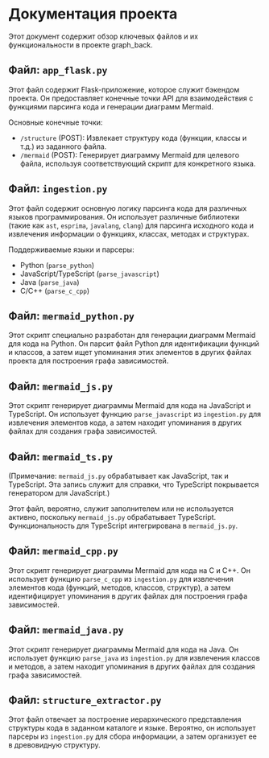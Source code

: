 # Документация проекта

Этот документ содержит обзор ключевых файлов и их функциональности в проекте graph_back.

## Файл: `app_flask.py`

Этот файл содержит Flask-приложение, которое служит бэкендом проекта. Он предоставляет конечные точки API для взаимодействия с функциями парсинга кода и генерации диаграмм Mermaid.

Основные конечные точки:

*   `/structure` (POST): Извлекает структуру кода (функции, классы и т.д.) из заданного файла.
*   `/mermaid` (POST): Генерирует диаграмму Mermaid для целевого файла, используя соответствующий скрипт для конкретного языка.

## Файл: `ingestion.py`

Этот файл содержит основную логику парсинга кода для различных языков программирования. Он использует различные библиотеки (такие как `ast`, `esprima`, `javalang`, `clang`) для парсинга исходного кода и извлечения информации о функциях, классах, методах и структурах.

Поддерживаемые языки и парсеры:

*   Python (`parse_python`)
*   JavaScript/TypeScript (`parse_javascript`)
*   Java (`parse_java`)
*   C/C++ (`parse_c_cpp`)

## Файл: `mermaid_python.py`

Этот скрипт специально разработан для генерации диаграмм Mermaid для кода на Python. Он парсит файл Python для идентификации функций и классов, а затем ищет упоминания этих элементов в других файлах проекта для построения графа зависимостей.

## Файл: `mermaid_js.py`

Этот скрипт генерирует диаграммы Mermaid для кода на JavaScript и TypeScript. Он использует функцию `parse_javascript` из `ingestion.py` для извлечения элементов кода, а затем находит упоминания в других файлах для создания графа зависимостей.

## Файл: `mermaid_ts.py`

(Примечание: `mermaid_js.py` обрабатывает как JavaScript, так и TypeScript. Эта запись служит для справки, что TypeScript покрывается генератором для JavaScript.)

Этот файл, вероятно, служит заполнителем или не используется активно, поскольку `mermaid_js.py` обрабатывает TypeScript. Функциональность для TypeScript интегрирована в `mermaid_js.py`.

## Файл: `mermaid_cpp.py`

Этот скрипт генерирует диаграммы Mermaid для кода на C и C++. Он использует функцию `parse_c_cpp` из `ingestion.py` для извлечения элементов кода (функций, методов, классов, структур), а затем идентифицирует упоминания в других файлах для построения графа зависимостей.

## Файл: `mermaid_java.py`

Этот скрипт генерирует диаграммы Mermaid для кода на Java. Он использует функцию `parse_java` из `ingestion.py` для извлечения классов и методов, а затем находит упоминания в других файлах для создания графа зависимостей.

## Файл: `structure_extractor.py`

Этот файл отвечает за построение иерархического представления структуры кода в заданном каталоге и языке. Вероятно, он использует парсеры из `ingestion.py` для сбора информации, а затем организует ее в древовидную структуру.